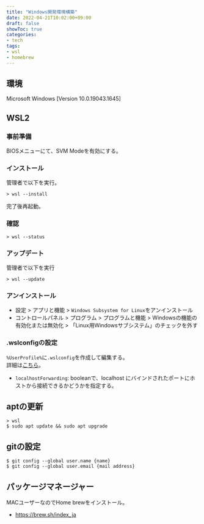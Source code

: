 ```yaml
---
title: "Windows開発環境構築"
date: 2022-04-21T10:02:00+09:00
draft: false
showToc: true
categories:
- tech
tags: 
- wsl
- homebrew
---
```

## 環境
Microsoft Windows [Version 10.0.19043.1645]

## WSL2
### 事前準備
BIOSメニューにて、SVM Modeを有効にする。

### インストール
管理者で以下を実行。
```
> wsl --install
```
完了後再起動。

### 確認
```
> wsl --status
```

### アップデート
管理者で以下を実行
```
> wsl --update
```

### アンインストール
+ 設定 > アプリと機能 > `Windows Subsystem for Linux`をアンインストール
+ コントロールパネル > プログラム > プログラムと機能 > Windowsの機能の有効化または無効化 > 「Linux用Windowsサブシステム」のチェックを外す

### .wslconfigの設定
`%UserProfile%`に`.wslconfig`を作成して編集する。  
詳細は[こちら](https://docs.microsoft.com/ja-jp/windows/wsl/wsl-config)。
+ `localhostForwarding`: booleanで、localhost にバインドされたポートにホストから接続できるかどうかを指定する。


## aptの更新
```
> wsl
$ sudo apt update && sudo apt upgrade
```

## gitの設定
```
$ git config --global user.name {name}
$ git config --global user.email {mail address}
```

## パッケージマネージャー
MACユーザーなのでHome brewをインストール。
+ https://brew.sh/index_ja